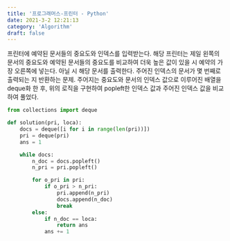 ```yaml
---
title: '프로그래머스-프린터 - Python'
date: 2021-3-2 12:21:13
category: 'Algorithm'
draft: false
---
```

프린터에 예약된 문서들의 중요도와 인덱스를 입력받는다. 해당 프린터는 제일 왼쪽의 문서의 중요도와 예약된 문서들의 중요도를 비교하여 더욱 높은 값이 있을 시 예약의 가장 오른쪽에 넣는다. 아닐 시 해당 문서를 출력한다. 주어진 인덱스의 문서가 몇 번째로 출력되는 지 반환하는 문제. 주어지는 중요도와 문서의 인덱스 값으로 이루어진 배열을 deque화 한 후, 위의 로직을 구현하여 popleft한 인덱스 값과 주어진 인덱스 값을 비교하여 풀었다.
```python
from collections import deque

def solution(pri, loca):
    docs = deque([i for i in range(len(pri))])
    pri = deque(pri)
    ans = 1

    while docs:
        n_doc = docs.popleft()
        n_pri = pri.popleft()

        for o_pri in pri:
            if o_pri > n_pri:
                pri.append(n_pri)
                docs.append(n_doc)
                break
        else:
            if n_doc == loca:
                return ans
            ans += 1

```